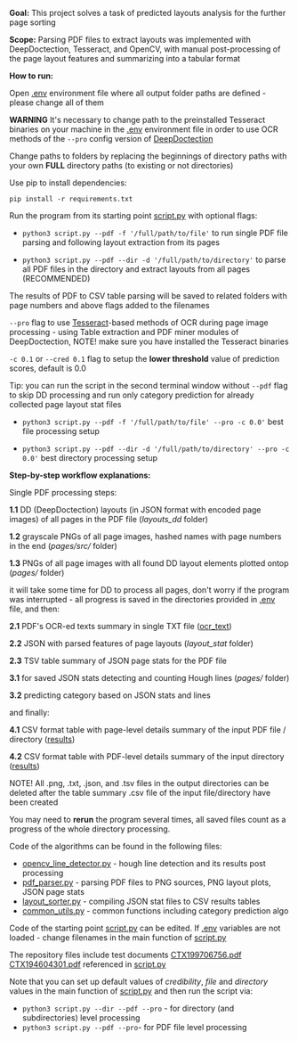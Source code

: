 **Goal:** This project solves a task of predicted layouts analysis for the further page sorting

**Scope:** Parsing PDF files to extract layouts was implemented with DeepDoctection, Tesseract, and OpenCV, with 
manual post-processing of the page layout features and summarizing into a tabular format

**How to run:**

Open [.env](.env) environment file where all output folder paths are defined - please change all of them

**WARNING** It's necessary to change path to the preinstalled Tesseract binaries on your machine in the [.env](.env) 
environment file in order to use OCR methods of the ``--pro`` config version of [DeepDoctection](https://github.com/deepdoctection/deepdoctection)

Change paths to folders by replacing the beginnings of directory paths with your own **FULL** directory paths (to 
existing or not directories)

Use pip to install dependencies:

``pip install -r requirements.txt``

Run the program from its starting point [script.py](script.py) with optional flags:

- ``python3 script.py --pdf -f '/full/path/to/file'`` to run single PDF file parsing and following layout extraction from its pages

- ``python3 script.py --pdf --dir -d '/full/path/to/directory'`` to parse all PDF files in the directory and extract layouts from all pages (RECOMMENDED)

The results of PDF to CSV table parsing will be saved to related folders with page numbers and above flags added to the filenames 

``--pro`` flag to use [Tesseract](https://github.com/tesseract-ocr/tesseract)-based methods of OCR during page image processing - 
using Table extraction and PDF miner modules of DeepDoctection, NOTE! make sure you have installed the Tesseract binaries

``-c 0.1`` or ``--cred 0.1`` flag to setup the **lower threshold** value of prediction scores, default is 0.0

Tip: you can run the script in the second terminal window without ``--pdf`` flag to skip DD processing and run only 
category prediction for already collected page layout stat files

- ``python3 script.py --pdf -f '/full/path/to/file' --pro -c 0.0'`` best file processing setup

- ``python3 script.py --pdf --dir -d '/full/path/to/directory' --pro -c 0.0'`` best directory processing setup


**Step-by-step workflow explanations:**

Single PDF processing steps:

**1.1**     DD (DeepDoctection) layouts (in JSON format with encoded page images) of all pages in the PDF file (_layouts_dd_ folder) 

**1.2**     grayscale PNGs of all page images, hashed names with page numbers in the end (_pages/src/<filename>_ folder)

**1.3**     PNGs of all page images with all found  DD layout elements plotted ontop (_pages/<filename>_ folder)

it will take some time for DD to process all pages, don't worry if the program 
was interrupted - all progress is saved in the directories provided in [.env](.env) file, and then:

**2.1**     PDF's OCR-ed texts summary in single TXT file ([ocr_text](ocr_text)) 

**2.2**     JSON with parsed features of page layouts (_layout_stat_ folder)

**2.3**     TSV table summary of JSON page stats for the PDF file
 
**3.1**     for saved JSON stats detecting and counting Hough lines (_pages/<filename>_ folder)

**3.2**     predicting category based on JSON stats and lines 

and finally:

**4.1**     CSV format table with page-level details summary of the input PDF file / directory ([results](results))

**4.2**     CSV format table with PDF-level details summary of the input directory ([results](results))

NOTE! All .png, .txt, .json, and .tsv files in the output directories can be deleted after the table summary .csv file 
of the input file/directory have been created

You may need to **rerun** the program several times, all saved files count as a progress of the whole directory processing. 

Code of the algorithms can be found in the following files:

- [opencv_line_detector.py](opencv_line_detector.py) - hough line detection and its results post processing
- [pdf_parser.py](pdf_parser.py) - parsing PDF files to PNG sources, PNG layout plots, JSON page stats 
- [layout_sorter.py](layout_sorter.py) - compiling JSON stat files to CSV results tables
- [common_utils.py](common_utils.py) - common functions including category prediction algo

Code of the starting point [script.py](script.py) can be edited. 
If [.env](.env) variables are not loaded - change filenames in the main function of [script.py](script.py)

The repository files include test documents [CTX199706756.pdf](CTX199706756.pdf) [CTX194604301.pdf](CTX194604301.pdf) 
referenced in [script.py](script.py)

Note that you can set up default values of _credibility_, _file_ and _directory_ values in the main function of
[script.py](script.py) and then run the script via:

- ``python3 script.py --dir --pdf --pro`` - for directory (and subdirectories) level processing
- ``python3 script.py --pdf --pro``- for PDF file level processing
